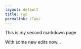 ```yaml
---
layout: default
title: Two
permalink: /Two/
---
```


This is my second markdown page

With some new edits now...


